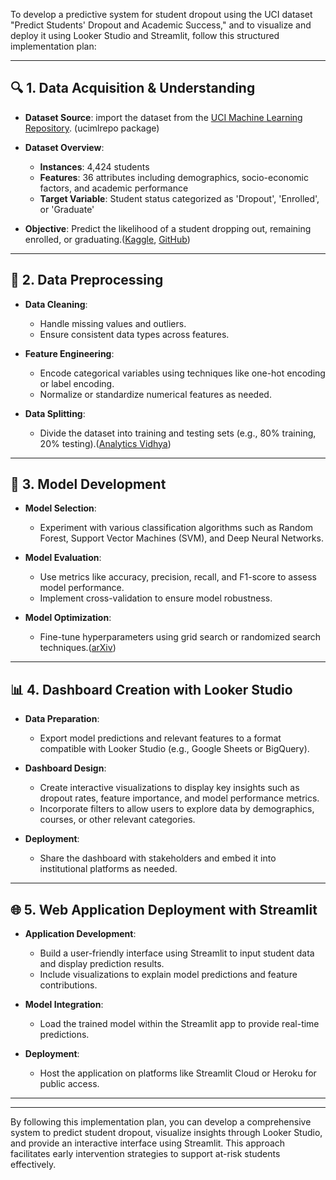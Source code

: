 To develop a predictive system for student dropout using the UCI dataset "Predict Students' Dropout and Academic Success," and to visualize and deploy it using Looker Studio and Streamlit, follow this structured implementation plan:

---

## 🔍 1. Data Acquisition & Understanding

* **Dataset Source**: import the dataset from the [UCI Machine Learning Repository](https://archive.ics.uci.edu/dataset/697/predict+students+dropout+and+academic+success). (ucimlrepo package)
* **Dataset Overview**:

  * **Instances**: 4,424 students
  * **Features**: 36 attributes including demographics, socio-economic factors, and academic performance
  * **Target Variable**: Student status categorized as 'Dropout', 'Enrolled', or 'Graduate'
* **Objective**: Predict the likelihood of a student dropping out, remaining enrolled, or graduating.([Kaggle][1], [GitHub][2])

---

## 🧹 2. Data Preprocessing

* **Data Cleaning**:

  * Handle missing values and outliers.
  * Ensure consistent data types across features.
* **Feature Engineering**:

  * Encode categorical variables using techniques like one-hot encoding or label encoding.
  * Normalize or standardize numerical features as needed.
* **Data Splitting**:

  * Divide the dataset into training and testing sets (e.g., 80% training, 20% testing).([Analytics Vidhya][3])

---

## 🤖 3. Model Development

* **Model Selection**:

  * Experiment with various classification algorithms such as Random Forest, Support Vector Machines (SVM), and Deep Neural Networks.
* **Model Evaluation**:

  * Use metrics like accuracy, precision, recall, and F1-score to assess model performance.
  * Implement cross-validation to ensure model robustness.
* **Model Optimization**:

  * Fine-tune hyperparameters using grid search or randomized search techniques.([arXiv][4])

---

## 📊 4. Dashboard Creation with Looker Studio

* **Data Preparation**:

  * Export model predictions and relevant features to a format compatible with Looker Studio (e.g., Google Sheets or BigQuery).
* **Dashboard Design**:

  * Create interactive visualizations to display key insights such as dropout rates, feature importance, and model performance metrics.
  * Incorporate filters to allow users to explore data by demographics, courses, or other relevant categories.
* **Deployment**:

  * Share the dashboard with stakeholders and embed it into institutional platforms as needed.

---

## 🌐 5. Web Application Deployment with Streamlit

* **Application Development**:

  * Build a user-friendly interface using Streamlit to input student data and display prediction results.
  * Include visualizations to explain model predictions and feature contributions.
* **Model Integration**:

  * Load the trained model within the Streamlit app to provide real-time predictions.
* **Deployment**:

  * Host the application on platforms like Streamlit Cloud or Heroku for public access.

---


---

By following this implementation plan, you can develop a comprehensive system to predict student dropout, visualize insights through Looker Studio, and provide an interactive interface using Streamlit. This approach facilitates early intervention strategies to support at-risk students effectively.

[1]: https://www.kaggle.com/datasets/adilshamim8/predict-students-dropout-and-academic-success?utm_source=chatgpt.com "Student Dropout & Success Prediction Dataset - Kaggle"
[2]: https://github.com/shivamsingh96/Predict-students-dropout-and-academic-success?utm_source=chatgpt.com "Predict-students-dropout-and-academic-success - GitHub"
[3]: https://www.analyticsvidhya.com/blog/2023/04/student-performance-analysis-and-prediction/?utm_source=chatgpt.com "Student Performance Analysis and Prediction - Analytics Vidhya"
[4]: https://arxiv.org/abs/2412.09483?utm_source=chatgpt.com "Early Detection of At-Risk Students Using Machine Learning"
